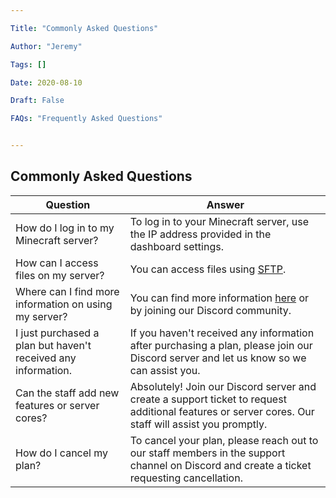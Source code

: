 ```yaml
---

Title: "Commonly Asked Questions"

Author: "Jeremy"

Tags: []

Date: 2020-08-10

Draft: False

FAQs: "Frequently Asked Questions"


---
```

## Commonly Asked Questions

| Question                                                      | Answer                                                                                                    |
| ------------------------------------------------------------- | --------------------------------------------------------------------------------------------------------- |
| How do I log in to my Minecraft server?                         | To log in to your Minecraft server, use the IP address provided in the dashboard settings.                |
| How can I access files on my server?                            | You can access files using [SFTP](https://mcserverhosting.net/faqs/how-to-access-files-using-winscp/).      |
| Where can I find more information on using my server?          | You can find more information [here](https://mcserverhosting.net/faqs) or by joining our Discord community.|
| I just purchased a plan but haven't received any information.  | If you haven't received any information after purchasing a plan, please join our Discord server and let us know so we can assist you. |
| Can the staff add new features or server cores?                | Absolutely! Join our Discord server and create a support ticket to request additional features or server cores. Our staff will assist you promptly. |
| How do I cancel my plan?                                      | To cancel your plan, please reach out to our staff members in the support channel on Discord and create a ticket requesting cancellation.                                      |

